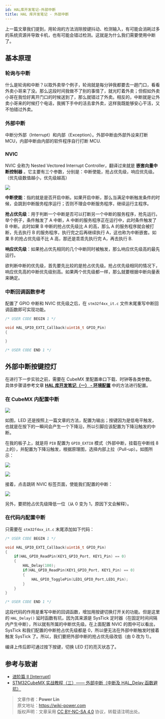 ```yaml
---
id: HAL库开发笔记-外部中断
title: HAL 库开发笔记 - 外部中断
---
```


上一篇文章我们提到，用轮询的方法消除按键抖动、检测输入，有可能会消耗过多的系统资源并导致卡机，也有可能会错过检测。这就是为什么我们需要使用中断了。

## 基本原理

### 轮询与中断

什么是轮询和中断？以取外卖举个例子，轮询就是每分钟我都要去一趟门口，看看外卖小哥来了没。那么这段时间我做不了别的事情了，就光盯着外卖；但假如外卖小哥在我恰好离开门口的时候送到了，那么就错过了外卖。相反的，中断就是让外卖小哥来的时候打个电话，我搁下手中的活去拿外卖，这样我既能够安心干活，又不怕错过外卖。

### 外部中断

中断分外部（Interrupt）和内部（Exception）。外部中断由外部外设来打断 MCU，内部中断由内部的软件程序自行打断 MCU.

### NVIC

NVIC 全称为 Nested Vectored Interrupt Controller，翻译过来就是 **嵌套向量中断控制器** 。它主要有三个参数，分别是：中断使能，抢占优先级，响应优先级。（优先级数值越小，优先级越高）

![](https://wiki-media-1253965369.cos.ap-guangzhou.myqcloud.com/img/20210206121058.png)

**中断使能**：指的就是是否开启中断。如果开启中断，那么当满足中断触发条件的时候，会跳到中断服务程序运行；否则不理会中断服务程序，继续运行主程序。

**抢占优先级**：用于判断一个中断是否可以打断另一个中断的服务程序，抢先运行。举个例子，条件触发了 A 中断，A 中断的服务程序正在运行中，此时条件触发了 B 中断。此时如果 B 中断的抢占优先级比 A 的高，那么 A 的服务程序就会被打断，先去执行 B 的服务程序，执行完之后再继续执行 A，这也称为中断嵌套。如果 B 的抢占优先级不比 A 高，那还是乖乖先执行完 A，再去执行 B.

**响应优先级**：如果抢占优先相同的几个中断同时被触发，那么响应优先级高的最先运行。

欲判断中断的优先级，首先要先比较的是抢占优先级。抢占优先级相同的情况下，响应优先高的中断优先级别高。如果两个优先级都一样，那么就要根据中断向量表来确定。

### 中断回调函数参考

配置了 GPIO 中断和 NVIC 优先级之后，在 `stm32f4xx_it.c` 文件末尾重写中断回调函数即可实现功能。

```c
/* USER CODE BEGIN 1 */

void HAL_GPIO_EXTI_Callback(uint16_t GPIO_Pin)
{

}

/* USER CODE END 1 */
```

## 外部中断按键控灯

在进行下一步实验之前，需要在 CubeMX 里配置串口下载、时钟等各类参数。  
具体步骤请参考文章 [**HAL 库开发笔记（一） - 环境配置**](https://wiki-power.com/HAL%E5%BA%93%E5%BC%80%E5%8F%91%E7%AC%94%E8%AE%B0%EF%BC%88%E4%B8%80%EF%BC%89-%E7%8E%AF%E5%A2%83%E9%85%8D%E7%BD%AE#%E9%A1%B9%E7%9B%AE%E7%9A%84%E9%85%8D%E7%BD%AE) 中的方法进行配置。

### 在 CubeMX 内配置中断

![](https://wiki-media-1253965369.cos.ap-guangzhou.myqcloud.com/img/20210205150422.png)

如图，LED 还是按照上一篇文章的方法，配置为输出；按键因为是低电平触发，也就是在按下的一瞬间会产生一个下降沿，所以引脚应该配置为下降沿触发的中断。

在我的板子上，就是将 `PI8` 配置为 `GPIO_EXTI8` 模式（外部中断，挂载在中断线 8 上的），并配置为下降沿触发，根据原理图，选择内部上拉（Pull-up）。如图所示：

![](https://wiki-media-1253965369.cos.ap-guangzhou.myqcloud.com/img/20210403222304.png)

![](https://wiki-media-1253965369.cos.ap-guangzhou.myqcloud.com/img/20210206131409.png)

接着，点击跳转 NVIC 标签页面，使能我们配置的中断：

![](https://wiki-media-1253965369.cos.ap-guangzhou.myqcloud.com/img/20210206134916.png)

另外，要把抢占优先级降低一位（从 0 变为 1，原因下文会解释）。

### 在代码内配置中断

只需要在 `stm32f4xx_it.c` 末尾添加如下代码：

```c title="stm32f4xx_it.c"
/* USER CODE BEGIN 1 */

void HAL_GPIO_EXTI_Callback(uint16_t GPIO_Pin)
{
    if(HAL_GPIO_ReadPin(KEY1_GPIO_Port, KEY1_Pin) == 0)
    {
        HAL_Delay(100);
        if(HAL_GPIO_ReadPin(KEY1_GPIO_Port, KEY1_Pin) == 0)
        {
            HAL_GPIO_TogglePin(LED1_GPIO_Port,LED1_Pin);
        }
    }
}

/* USER CODE END 1 */
```

这段代码的作用是重写中断的回调函数，增加用按键切换灯开关的功能。但是这里的 `HAL_Delay()` 延时函数有坑，因为其来源是 SysTick 定时器（在固定时间间隔内产生中断），所以就有所属的中断优先级。在上面配置 NVIC 的图中可以看出，SysTick 和我们配置的中断抢占优先级都是 0，所以便无法在外部中断触发时接着触发 SysTick 了。所以，我们要把外部中断的抢占优先级改低（由 0 改为 1）。

编译上传后即可通过按下按键，切换 LED 灯的亮灭状态了。

## 参考与致谢

- [进阶篇 II [Interrupt]](https://alchemicronin.github.io/posts/ff6aca34/)
- [STM32CubeMX 实战教程（三）—— 外部中断（中断及 HAL_Delay 函数避坑）](https://blog.csdn.net/weixin_43892323/article/details/104383560?utm_medium=distribute.pc_relevant.none-task-blog-BlogCommendFromMachineLearnPai2-1.control&depth_1-utm_source=distribute.pc_relevant.none-task-blog-BlogCommendFromMachineLearnPai2-1.control)

> 文章作者：**Power Lin**  
> 原文地址：<https://wiki-power.com>  
> 版权声明：文章采用 [CC BY-NC-SA 4.0](https://creativecommons.org/licenses/by/4.0/deed.zh) 协议，转载请注明出处。
